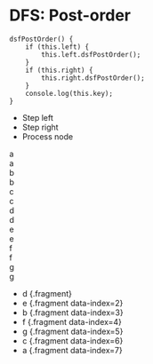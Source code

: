 # DFS: Post-order

<div class="row">
<div class="cell-4">

```
dsfPostOrder() {
    if (this.left) {
        this.left.dsfPostOrder();
    }
    if (this.right) {
        this.right.dsfPostOrder();
    }
    console.log(this.key);
}
```

</div>
<div class="cell-2">

* Step left
* Step right
* Process node

</div>
</div>

<div class="row">
<div class="cell-5">


<div class="row mb-2">
<div class="node" id="dfs-post-1">
<div class="node-inner fragment fragment-dn" data-style="out-in" data-index="7">
a
</div>
<div class="node-inner fragment fragment-dn background-green" data-style="in-out" data-index="7">
a
</div>
</div>
</div>

<div class="row mb-2">
<div></div>
<div class="node" id="dfs-post-2">
<div class="node-inner fragment fragment-dn" data-style="out-in" data-index="3">
b
</div>
<div class="node-inner fragment fragment-dn background-green" data-style="in-out" data-index="3">
b
</div>
</div>
<div class="node" id="dfs-post-3">
<div class="node-inner fragment fragment-dn" data-style="out-in" data-index="6">
c
</div>
<div class="node-inner fragment fragment-dn background-green" data-style="in-out" data-index="6">
c
</div>
</div>
<div></div>
</div>

<div class="row mb-2" >
<div class="node" id="dfs-post-4">
<div class="node-inner fragment fragment-dn" data-style="out-in" data-index="1">
d
</div>
<div class="node-inner fragment fragment-dn background-green" data-style="in-out" data-index="1">
d
</div>
</div>
<div class="node" id="dfs-post-5">
<div class="node-inner fragment fragment-dn" data-style="out-in" data-index="2">
e
</div>
<div class="node-inner fragment fragment-dn background-green" data-style="in-out" data-index="2">
e
</div>
</div>
<div class="node" id="dfs-post-6">
<div class="node-inner fragment fragment-dn" data-style="out-in" data-index="4">
f
</div>
<div class="node-inner fragment fragment-dn background-green" data-style="in-out" data-index="4">
f
</div>
</div>
<div class="node" id="dfs-post-7">
<div class="node-inner fragment fragment-dn" data-style="out-in" data-index="5">
g
</div>
<div class="node-inner fragment fragment-dn background-green" data-style="in-out" data-index="5">
g
</div>
</div>
</div>

</div>
<div class="cell-1">

* d {.fragment}
* e {.fragment data-index=2}
* b {.fragment data-index=3}
* f {.fragment data-index=4}
* g {.fragment data-index=5}
* c {.fragment data-index=6}
* a {.fragment data-index=7}

</div>


<div class="line line-arrow-end" data-from="dfs-post-1" data-to="dfs-post-2" data-from-side="b" data-to-side="t"></div>
<div class="line line-arrow-end" data-from="dfs-post-1" data-to="dfs-post-3" data-from-side="b" data-to-side="t"></div>
<div class="line line-arrow-end" data-from="dfs-post-2" data-to="dfs-post-4" data-from-side="b" data-to-side="t"></div>
<div class="line line-arrow-end" data-from="dfs-post-2" data-to="dfs-post-5" data-from-side="b" data-to-side="t"></div>
<div class="line line-arrow-end" data-from="dfs-post-3" data-to="dfs-post-6" data-from-side="b" data-to-side="t"></div>
<div class="line line-arrow-end" data-from="dfs-post-3" data-to="dfs-post-7" data-from-side="b" data-to-side="t"></div>


